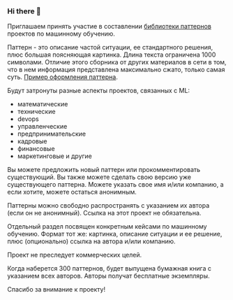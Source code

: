 ### Hi there 👋

Приглашаем принять участие в составлении [библиотеки паттернов](https://github.com/ml-patterns/ml-patterns/blob/main/index.md) проектов по машинному обучению.

Паттерн - это описание частой ситуации, ее стандартного решения, плюс большая поясняющая картинка. Длина текста ограничена 1000 символами. Отличие этого сборника от других материалов в сети в том, что в нем информация представлена максимально сжато, только самая суть. [Пример оформления паттерна](https://github.com/ml-patterns/ml-patterns/blob/main/patterns/feature_importance_v1.md).

Будут затронуты разные аспекты проектов, связанных с ML:

- математические
- технические
- devops
- управленческие
- предпринимательские
- кадровые
- финансовые
- маркетинговые
и другие

Вы можете предложить новый паттерн или прокомментировать существующий. Вы также можете сделать свою версию уже существующего паттерна. Можете указать свое имя и/или компанию, а если хотите, можете остаться анонимным.

Паттерны можно свободно распространять с указанием их автора (если он не анонимный). Ссылка на этот проект не обязательна.

Отдельный раздел посвящен конкретным кейсами по машинному обучению. Формат тот же: картинка, описание ситуации и ее решение, плюс (опционально) ссылка на автора и/или компанию.

Проект не преследует коммерческих целей.

Когда наберется 300 паттернов, будет выпущена бумажная книга с указанием всех авторов. Авторы получат бесплатные экземпляры.

Спасибо за внимание к проекту!

<!--
**ml-patterns/ml-patterns** is a ✨ _special_ ✨ repository because its `README.md` (this file) appears on your GitHub profile.

Here are some ideas to get you started:

- 🔭 I’m currently working on ...
- 🌱 I’m currently learning ...
- 👯 I’m looking to collaborate on ...
- 🤔 I’m looking for help with ...
- 💬 Ask me about ...
- 📫 How to reach me: ...
- 😄 Pronouns: ...
- ⚡ Fun fact: ...
-->
